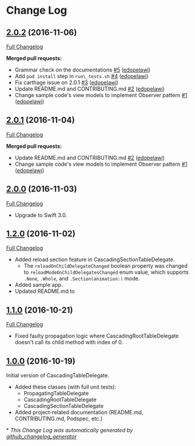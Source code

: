 # Change Log

## [2.0.2](https://github.com/edopelawi/CascadingTableDelegate/tree/2.0.2) (2016-11-06)
[Full Changelog](https://github.com/edopelawi/CascadingTableDelegate/compare/2.0.1...2.0.2)

**Merged pull requests:**

- Grammar check on the documentations [\#5](https://github.com/edopelawi/CascadingTableDelegate/pull/5) ([edopelawi](https://github.com/edopelawi))
- Add `pod install` step in `run\_tests.sh` [\#4](https://github.com/edopelawi/CascadingTableDelegate/pull/4) ([edopelawi](https://github.com/edopelawi))
- Fix carthage issue on 2.0.1 [\#3](https://github.com/edopelawi/CascadingTableDelegate/pull/3) ([edopelawi](https://github.com/edopelawi))
- Update README.md and CONTRIBUTING.md [\#2](https://github.com/edopelawi/CascadingTableDelegate/pull/2) ([edopelawi](https://github.com/edopelawi))
- Change sample code's view models to implement Observer pattern [\#1](https://github.com/edopelawi/CascadingTableDelegate/pull/1) ([edopelawi](https://github.com/edopelawi))

## [2.0.1](https://github.com/edopelawi/CascadingTableDelegate/tree/2.0.1) (2016-11-04)
[Full Changelog](https://github.com/edopelawi/CascadingTableDelegate/compare/2.0.0...2.0.1)

**Merged pull requests:**

- Update README.md and CONTRIBUTING.md [\#2](https://github.com/edopelawi/CascadingTableDelegate/pull/2) ([edopelawi](https://github.com/edopelawi))
- Change sample code's view models to implement Observer pattern [\#1](https://github.com/edopelawi/CascadingTableDelegate/pull/1) ([edopelawi](https://github.com/edopelawi))

## [2.0.0](https://github.com/edopelawi/CascadingTableDelegate/tree/2.0.0) (2016-11-03)
[Full Changelog](https://github.com/edopelawi/CascadingTableDelegate/compare/1.2.0...2.0.0)

- Upgrade to Swift 3.0.

## [1.2.0](https://github.com/edopelawi/CascadingTableDelegate/tree/1.2.0) (2016-11-02)
[Full Changelog](https://github.com/edopelawi/CascadingTableDelegate/compare/1.1.0...1.2.0)

- Added reload section feature in CascadingSectionTableDelegate.
	- The `reloadOnChildDelegateChanged` boolean property was changed to `reloadModeOnChildDelegatesChanged` enum value, which supports `.None`, `.Whole`, and `.Section(animation:)` mode.
- Added sample app.
- Updated README.md to

## [1.1.0](https://github.com/edopelawi/CascadingTableDelegate/tree/1.1.0) (2016-10-21)

[Full Changelog](https://github.com/edopelawi/CascadingTableDelegate/compare/1.0.0...1.1.0)

- Fixed faulty propagation logic where CascadingRootTableDelegate doesn't call its child method with index of 0.

## [1.0.0](https://github.com/edopelawi/CascadingTableDelegate/tree/1.0.0) (2016-10-19)

Initial version of CascadingTableDelegate.

- Added these classes (with full unit tests):
	- PropagatingTableDelegate
	- CascadingRootTableDelegate
	- CascadingSectionTableDelegate
- Added project-related documentation (README.md, CONTRIBUTING.md,  Podspec, etc.)

\* *This Change Log was automatically generated by [github_changelog_generator](https://github.com/skywinder/Github-Changelog-Generator)*